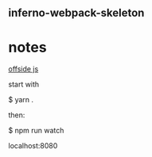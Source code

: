 ## inferno-webpack-skeleton


# notes

[offside js](http://github.com/shanewholloway/babel-plugin-offside-js)


start with 


$ yarn .


then:


$ npm run watch


localhost:8080
